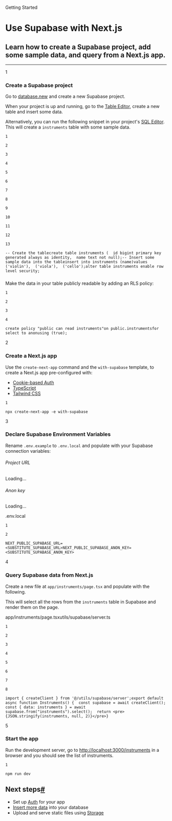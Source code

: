 Getting Started

# Use Supabase with Next.js

## Learn how to create a Supabase project, add some sample data, and query from a Next.js app.

---

1

### Create a Supabase project

Go to [database.new](https://database.new) and create a new Supabase project.

When your project is up and running, go to the [Table Editor](https://supabase.com/dashboard/project/_/editor), create a new table and insert some data.

Alternatively, you can run the following snippet in your project's [SQL Editor](https://supabase.com/dashboard/project/_/sql/new). This will create a `instruments` table with some sample data.

```
1

2

3

4

5

6

7

8

9

10

11

12

13

-- Create the tablecreate table instruments (  id bigint primary key generated always as identity,  name text not null);-- Insert some sample data into the tableinsert into instruments (name)values  ('violin'),  ('viola'),  ('cello');alter table instruments enable row level security;

```
### 

Make the data in your table publicly readable by adding an RLS policy:

```
1

2

3

4

create policy "public can read instruments"on public.instrumentsfor select to anonusing (true);

```
2

### Create a Next.js app

Use the `create-next-app` command and the `with-supabase` template, to create a Next.js app pre-configured with:

- [Cookie-based Auth](https://supabase.com/docs/guides/auth/auth-helpers/nextjs)
- [TypeScript](https://www.typescriptlang.org/)
- [Tailwind CSS](https://tailwindcss.com/)

```
1

npx create-next-app -e with-supabase

```
3

### Declare Supabase Environment Variables

Rename `.env.example` to `.env.local` and populate with your Supabase connection variables:

###### Project URL

Loading...

###### Anon key

Loading...

.env.local

```
1

2

NEXT_PUBLIC_SUPABASE_URL=<SUBSTITUTE_SUPABASE_URL>NEXT_PUBLIC_SUPABASE_ANON_KEY=<SUBSTITUTE_SUPABASE_ANON_KEY>

```
4

### Query Supabase data from Next.js

Create a new file at `app/instruments/page.tsx` and populate with the following.

This will select all the rows from the `instruments` table in Supabase and render them on the page.

app/instruments/page.tsxutils/supabase/server.ts

```
1

2

3

4

5

6

7

8

import { createClient } from '@/utils/supabase/server';export default async function Instruments() {  const supabase = await createClient();  const { data: instruments } = await supabase.from("instruments").select();  return <pre>{JSON.stringify(instruments, null, 2)}</pre>}

```
5

### Start the app

Run the development server, go to <http://localhost:3000/instruments> in a browser and you should see the list of instruments.

```
1

npm run dev

```
## Next steps[#](#next-steps)

- Set up [Auth](/docs/guides/auth) for your app
- [Insert more data](/docs/guides/database/import-data) into your database
- Upload and serve static files using [Storage](/docs/guides/storage)